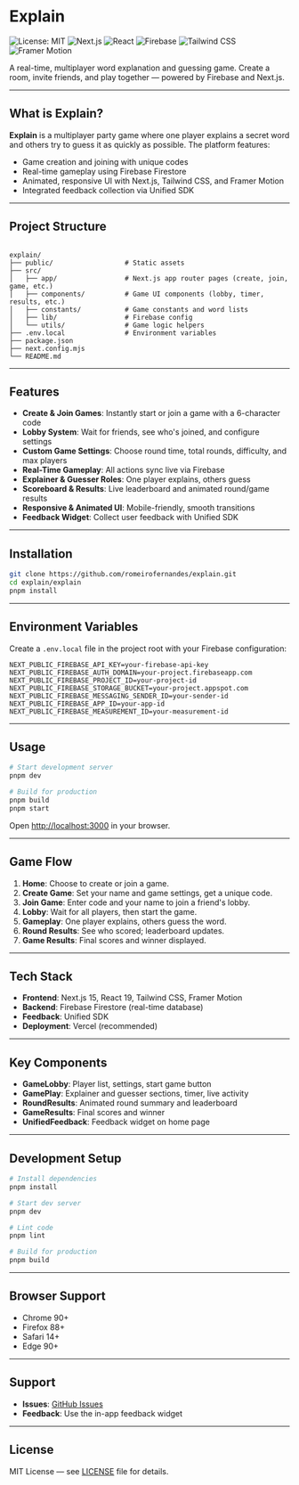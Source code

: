 # Explain

<img alt="License: MIT" src="https://img.shields.io/badge/License-MIT-yellow.svg">
<img alt="Next.js" src="https://img.shields.io/badge/Next.js-15.x-black.svg">
<img alt="React" src="https://img.shields.io/badge/React-19.x-blue.svg">
<img alt="Firebase" src="https://img.shields.io/badge/Firebase-11.x-orange.svg">
<img alt="Tailwind CSS" src="https://img.shields.io/badge/Tailwind-3.x-blue.svg">
<img alt="Framer Motion" src="https://img.shields.io/badge/Framer--Motion-12.x-purple.svg">

A real-time, multiplayer word explanation and guessing game. Create a room, invite friends, and play together — powered by Firebase and Next.js.

---

## What is Explain?

**Explain** is a multiplayer party game where one player explains a secret word and others try to guess it as quickly as possible. The platform features:

- Game creation and joining with unique codes
- Real-time gameplay using Firebase Firestore
- Animated, responsive UI with Next.js, Tailwind CSS, and Framer Motion
- Integrated feedback collection via Unified SDK

---

## Project Structure

```

explain/
├── public/                  # Static assets
├── src/
│   ├── app/                 # Next.js app router pages (create, join, game, etc.)
│   ├── components/          # Game UI components (lobby, timer, results, etc.)
│   ├── constants/           # Game constants and word lists
│   ├── lib/                 # Firebase config
│   └── utils/               # Game logic helpers
├── .env.local               # Environment variables
├── package.json
├── next.config.mjs
└── README.md

````

---

## Features

- **Create & Join Games**: Instantly start or join a game with a 6-character code
- **Lobby System**: Wait for friends, see who's joined, and configure settings
- **Custom Game Settings**: Choose round time, total rounds, difficulty, and max players
- **Real-Time Gameplay**: All actions sync live via Firebase
- **Explainer & Guesser Roles**: One player explains, others guess
- **Scoreboard & Results**: Live leaderboard and animated round/game results
- **Responsive & Animated UI**: Mobile-friendly, smooth transitions
- **Feedback Widget**: Collect user feedback with Unified SDK

---

## Installation

```bash
git clone https://github.com/romeirofernandes/explain.git
cd explain/explain
pnpm install
````

---

## Environment Variables

Create a `.env.local` file in the project root with your Firebase configuration:

```
NEXT_PUBLIC_FIREBASE_API_KEY=your-firebase-api-key
NEXT_PUBLIC_FIREBASE_AUTH_DOMAIN=your-project.firebaseapp.com
NEXT_PUBLIC_FIREBASE_PROJECT_ID=your-project-id
NEXT_PUBLIC_FIREBASE_STORAGE_BUCKET=your-project.appspot.com
NEXT_PUBLIC_FIREBASE_MESSAGING_SENDER_ID=your-sender-id
NEXT_PUBLIC_FIREBASE_APP_ID=your-app-id
NEXT_PUBLIC_FIREBASE_MEASUREMENT_ID=your-measurement-id
```

---

## Usage

```bash
# Start development server
pnpm dev

# Build for production
pnpm build
pnpm start
```

Open [http://localhost:3000](http://localhost:3000) in your browser.

---

## Game Flow

1. **Home**: Choose to create or join a game.
2. **Create Game**: Set your name and game settings, get a unique code.
3. **Join Game**: Enter code and your name to join a friend's lobby.
4. **Lobby**: Wait for all players, then start the game.
5. **Gameplay**: One player explains, others guess the word.
6. **Round Results**: See who scored; leaderboard updates.
7. **Game Results**: Final scores and winner displayed.

---

## Tech Stack

* **Frontend**: Next.js 15, React 19, Tailwind CSS, Framer Motion
* **Backend**: Firebase Firestore (real-time database)
* **Feedback**: Unified SDK
* **Deployment**: Vercel (recommended)

---

## Key Components

* **GameLobby**: Player list, settings, start game button
* **GamePlay**: Explainer and guesser sections, timer, live activity
* **RoundResults**: Animated round summary and leaderboard
* **GameResults**: Final scores and winner
* **UnifiedFeedback**: Feedback widget on home page

---

## Development Setup

```bash
# Install dependencies
pnpm install

# Start dev server
pnpm dev

# Lint code
pnpm lint

# Build for production
pnpm build
```

---

## Browser Support

* Chrome 90+
* Firefox 88+
* Safari 14+
* Edge 90+

---

## Support

* **Issues**: [GitHub Issues](https://github.com/romeirofernandes/explain/issues)
* **Feedback**: Use the in-app feedback widget

---

## License

MIT License — see [LICENSE](LICENSE) file for details.